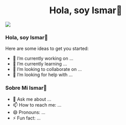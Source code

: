 <div align="center">
<h1 align="center">Hola, soy Ismar👋
</div>
<img src="https://i.imgur.com/weNbhGZ.png">
  
  
  ### Hola, soy Ismar👋
Here are some ideas to get you started:

- 🔭 I’m currently working on ...
- 🌱 I’m currently learning ...
- 👯 I’m looking to collaborate on ...
- 🤔 I’m looking for help with ...
### Sobre Mi Ismar👋
- 💬 Ask me about ...
- 📫 How to reach me: ...
- 😄 Pronouns: ...
- ⚡ Fun fact: ...
<!--
-->
